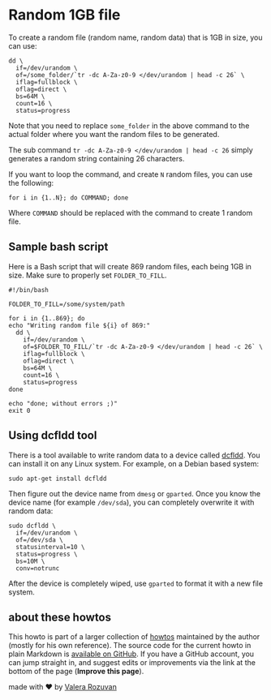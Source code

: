 # Random 1GB file

To create a random file (random name, random data) that is 1GB in size, you can use:

```shell
dd \
  if=/dev/urandom \
  of=/some_folder/`tr -dc A-Za-z0-9 </dev/urandom | head -c 26` \
  iflag=fullblock \
  oflag=direct \
  bs=64M \
  count=16 \
  status=progress
```

Note that you need to replace `some_folder` in the above command to the actual folder where you want the random files to be generated.

The sub command `tr -dc A-Za-z0-9 </dev/urandom | head -c 26` simply generates a random string containing 26 characters.

If you want to loop the command, and create `N` random files, you can use the following:

```shell
for i in {1..N}; do COMMAND; done
```

Where `COMMAND` should be replaced with the command to create 1 random file.

## Sample bash script

Here is a Bash script that will create 869 random files, each being 1GB in size. Make sure to properly set `FOLDER_TO_FILL`.

```shell
#!/bin/bash

FOLDER_TO_FILL=/some/system/path

for i in {1..869}; do
echo "Writing random file ${i} of 869:"
  dd \
    if=/dev/urandom \
    of=$FOLDER_TO_FILL/`tr -dc A-Za-z0-9 </dev/urandom | head -c 26` \
    iflag=fullblock \
    oflag=direct \
    bs=64M \
    count=16 \
    status=progress
done

echo "done; without errors ;)"
exit 0
```

## Using dcfldd tool

There is a tool available to write random data to a device called [dcfldd](https://github.com/resurrecting-open-source-projects/dcfldd). You can install it on any Linux system. For example, on a Debian based system:

```shell
sudo apt-get install dcfldd
```

Then figure out the device name from `dmesg` or `gparted`. Once you know the device name (for example `/dev/sda`), you can completely overwrite it with random data:

```shell
sudo dcfldd \
  if=/dev/urandom \
  of=/dev/sda \
  statusinterval=10 \
  status=progress \
  bs=10M \
  conv=notrunc
```

After the device is completely wiped, use `gparted` to format it with a new file system.

## about these howtos

This howto is part of a larger collection of [howtos](https://howtos.rozuvan.net/) maintained by the author (mostly for his own reference). The source code for the current howto in plain Markdown is [available on GitHub](https://github.com/valera-rozuvan/howtos/blob/main/docs/017-random-1-gb-file.md). If you have a GitHub account, you can jump straight in, and suggest edits or improvements via the link at the bottom of the page (**Improve this page**).

made with ❤ by [Valera Rozuvan](https://valera.rozuvan.net/)
